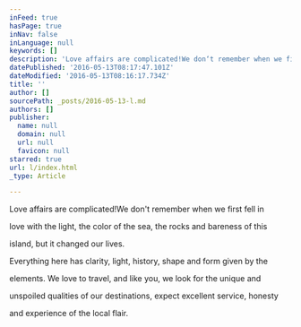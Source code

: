 ```yaml
---
inFeed: true
hasPage: true
inNav: false
inLanguage: null
keywords: []
description: 'Love affairs are complicated!We don‘t remember when we first fell in'
datePublished: '2016-05-13T08:17:47.101Z'
dateModified: '2016-05-13T08:16:17.734Z'
title: ''
author: []
sourcePath: _posts/2016-05-13-l.md
authors: []
publisher:
  name: null
  domain: null
  url: null
  favicon: null
starred: true
url: l/index.html
_type: Article

---
```

Love affairs are complicated!We don't remember when we first fell in

love with the light, the color of the sea, the rocks and bareness of this

island, but it changed our lives.

Everything here has clarity, light, history, shape and form given by the 

elements. We love to travel, and like you, we look for the unique and

unspoiled qualities of our destinations, expect excellent service, honesty

and experience of the local flair.